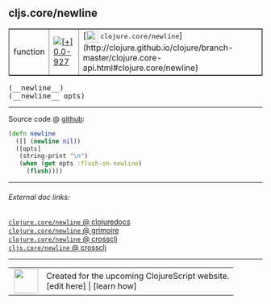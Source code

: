 ## cljs.core/newline



 <table border="1">
<tr>
<td>function</td>
<td><a href="https://github.com/cljsinfo/cljs-api-docs/tree/0.0-927"><img valign="middle" alt="[+] 0.0-927" title="Added in 0.0-927" src="https://img.shields.io/badge/+-0.0--927-lightgrey.svg"></a> </td>
<td>
[<img height="24px" valign="middle" src="http://i.imgur.com/1GjPKvB.png"> <samp>clojure.core/newline</samp>](http://clojure.github.io/clojure/branch-master/clojure.core-api.html#clojure.core/newline)
</td>
</tr>
</table>


 <samp>
(__newline__)<br>
</samp>
 <samp>
(__newline__ opts)<br>
</samp>

---







Source code @ [github](https://github.com/clojure/clojurescript/blob/r3297/src/main/cljs/cljs/core.cljs#L8608-L8613):

```clj
(defn newline
  ([] (newline nil))
  ([opts]
   (string-print "\n")
   (when (get opts :flush-on-newline)
     (flush))))
```

<!--
Repo - tag - source tree - lines:

 <pre>
clojurescript @ r3297
└── src
    └── main
        └── cljs
            └── cljs
                └── <ins>[core.cljs:8608-8613](https://github.com/clojure/clojurescript/blob/r3297/src/main/cljs/cljs/core.cljs#L8608-L8613)</ins>
</pre>

-->

---



###### External doc links:

[`clojure.core/newline` @ clojuredocs](http://clojuredocs.org/clojure.core/newline)<br>
[`clojure.core/newline` @ grimoire](http://conj.io/store/v1/org.clojure/clojure/1.7.0-beta3/clj/clojure.core/newline/)<br>
[`clojure.core/newline` @ crossclj](http://crossclj.info/fun/clojure.core/newline.html)<br>
[`cljs.core/newline` @ crossclj](http://crossclj.info/fun/cljs.core.cljs/newline.html)<br>

---

 <table>
<tr><td>
<img valign="middle" align="right" width="48px" src="http://i.imgur.com/Hi20huC.png">
</td><td>
Created for the upcoming ClojureScript website.<br>
[edit here] | [learn how]
</td></tr></table>

[edit here]:https://github.com/cljsinfo/cljs-api-docs/blob/master/cljsdoc/cljs.core/newline.cljsdoc
[learn how]:https://github.com/cljsinfo/cljs-api-docs/wiki/cljsdoc-files

<!--

This information was too distracting to show to readers, but I'll leave it
commented here since it is helpful to:

- pretty-print the data used to generate this document
- and show how to retrieve that data



The API data for this symbol:

```clj
{:ns "cljs.core",
 :name "newline",
 :signature ["[]" "[opts]"],
 :history [["+" "0.0-927"]],
 :type "function",
 :full-name-encode "cljs.core/newline",
 :source {:code "(defn newline\n  ([] (newline nil))\n  ([opts]\n   (string-print \"\\n\")\n   (when (get opts :flush-on-newline)\n     (flush))))",
          :title "Source code",
          :repo "clojurescript",
          :tag "r3297",
          :filename "src/main/cljs/cljs/core.cljs",
          :lines [8608 8613]},
 :full-name "cljs.core/newline",
 :clj-symbol "clojure.core/newline"}

```

Retrieve the API data for this symbol:

```clj
;; from Clojure REPL
(require '[clojure.edn :as edn])
(-> (slurp "https://raw.githubusercontent.com/cljsinfo/cljs-api-docs/catalog/cljs-api.edn")
    (edn/read-string)
    (get-in [:symbols "cljs.core/newline"]))
```

-->
